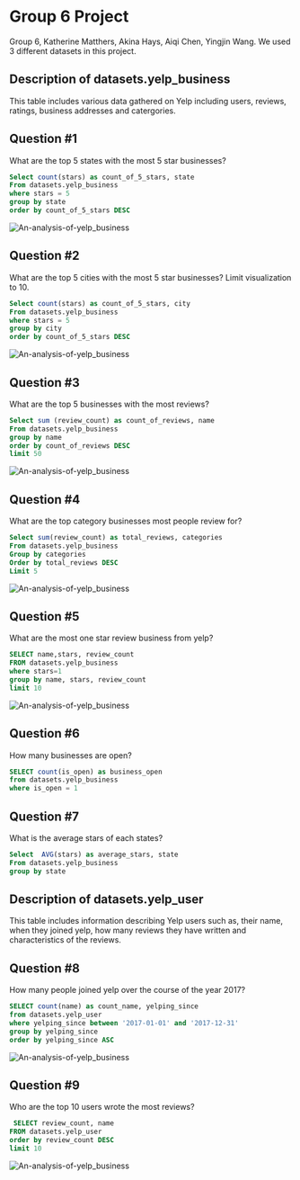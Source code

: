 # Group 6 Project
Group 6, Katherine Matthers, Akina Hays, Aiqi Chen, Yingjin Wang. We used 3 different datasets in this project.

## Description of datasets.yelp_business
This table includes various data gathered on Yelp including users, reviews, ratings, business addresses and catergories.

## Question #1
What are the top 5 states with the most 5 star businesses? 

```sql
Select count(stars) as count_of_5_stars, state
From datasets.yelp_business
where stars = 5
group by state
order by count_of_5_stars DESC
```

![An-analysis-of-yelp_business](Group6Visualizations/q1.png)

## Question #2
What are the top 5 cities with the most 5 star businesses? Limit visualization to 10.

```sql
Select count(stars) as count_of_5_stars, city
From datasets.yelp_business
where stars = 5
group by city
order by count_of_5_stars DESC
```

![An-analysis-of-yelp_business](Group6Visualizations/q2.png)

## Question #3
What are the top 5 businesses with the most reviews?

```sql
Select sum (review_count) as count_of_reviews, name
From datasets.yelp_business
group by name
order by count_of_reviews DESC
limit 50
```

![An-analysis-of-yelp_business](Group6Visualizations/q3.png)

## Question #4
What are the top category businesses most people review for?

```sql
Select sum(review_count) as total_reviews, categories
From datasets.yelp_business
Group by categories
Order by total_reviews DESC
Limit 5
```

![An-analysis-of-yelp_business](Group6Visualizations/q4.png)

## Question #5
What are the most one star review business from yelp?

```sql
SELECT name,stars, review_count
FROM datasets.yelp_business
where stars=1
group by name, stars, review_count
limit 10
```

![An-analysis-of-yelp_business](Group6Visualizations/q5.png)

## Question #6
How many businesses are open?

```sql
SELECT count(is_open) as business_open
from datasets.yelp_business
where is_open = 1
```

## Question #7
What is the average stars of each states?

```sql
Select  AVG(stars) as average_stars, state
From datasets.yelp_business
group by state
```

## Description of datasets.yelp_user
This table includes information describing Yelp users such as, their name, when they joined yelp, how many reviews they have written and characteristics of the reviews.

## Question #8
How many people joined yelp over the course of the year 2017?

```sql
SELECT count(name) as count_name, yelping_since
from datasets.yelp_user
where yelping_since between '2017-01-01' and '2017-12-31'
group by yelping_since
order by yelping_since ASC
```

![An-analysis-of-yelp_business](Group6Visualizations/q8.png)

## Question #9 
Who are the top 10 users wrote the most reviews?

```sql
 SELECT review_count, name
FROM datasets.yelp_user
order by review_count DESC 
limit 10
```

![An-analysis-of-yelp_business](Group6Visualizations/q9.png)







